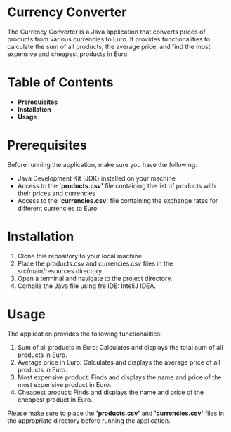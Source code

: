 # Currency Converter
The Currency Converter is a Java application that converts prices of products from various currencies to Euro. It provides functionalities to calculate the sum of all products, the average price, and find the most expensive and cheapest products in Euro.

# Table of Contents

* **Prerequisites**
* **Installation**
* **Usage**

# Prerequisites
Before running the application, make sure you have the following:

* Java Development Kit (JDK) installed on your machine
* Access to the **'products.csv'** file containing the list of products with their prices and currencies
* Access to the **'currencies.csv'** file containing the exchange rates for different currencies to Euro

# Installation

1. Clone this repository to your local machine.
2. Place the products.csv and currencies.csv files in the src/main/resources directory.
3. Open a terminal and navigate to the project directory.
4. Compile the Java file using fre IDE: InteliJ IDEA.

# Usage

The application provides the following functionalities:

1. Sum of all products in Euro: Calculates and displays the total sum of all products in Euro.
2. Average price in Euro: Calculates and displays the average price of all products in Euro.
3. Most expensive product: Finds and displays the name and price of the most expensive product in Euro.
4. Cheapest product: Finds and displays the name and price of the cheapest product in Euro.

Please make sure to place the **'products.csv'** and **'currencies.csv'** files in the appropriate directory before running the application.
